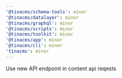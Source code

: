 ```yaml
---
'@tinacms/schema-tools': minor
'@tinacms/datalayer': minor
'@tinacms/graphql': minor
'@tinacms/scripts': minor
'@tinacms/toolkit': minor
'@tinacms/app': minor
'@tinacms/cli': minor
'tinacms': minor
---
```


Use new API endpoint in content api reqests
